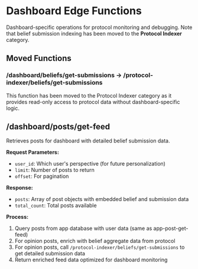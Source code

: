 # Dashboard Edge Functions

Dashboard-specific operations for protocol monitoring and debugging. Note that belief submission indexing has been moved to the **Protocol Indexer** category.

## Moved Functions

### /dashboard/beliefs/get-submissions → /protocol-indexer/beliefs/get-submissions
This function has been moved to the Protocol Indexer category as it provides read-only access to protocol data without dashboard-specific logic.

## /dashboard/posts/get-feed

Retrieves posts for dashboard with detailed belief submission data.

**Request Parameters:**
- `user_id`: Which user's perspective (for future personalization)
- `limit`: Number of posts to return
- `offset`: For pagination

**Response:**
- `posts`: Array of post objects with embedded belief and submission data
- `total_count`: Total posts available

**Process:**
1. Query posts from app database with user data (same as app-post-get-feed)
2. For opinion posts, enrich with belief aggregate data from protocol
3. For opinion posts, call `/protocol-indexer/beliefs/get-submissions` to get detailed submission data
4. Return enriched feed data optimized for dashboard monitoring